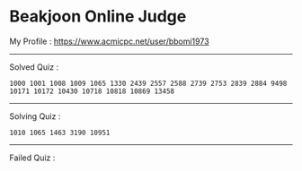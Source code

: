 # Beakjoon Online Judge

My Profile : https://www.acmicpc.net/user/bbomi1973

---

Solved Quiz : 
```
1000 1001 1008 1009 1065 1330 2439 2557 2588 2739 2753 2839 2884 9498 10171 10172 10430 10718 10818 10869 13458
```

---

Solving Quiz :
```
1010 1065 1463 3190 10951
```

---

Failed Quiz :
```

```